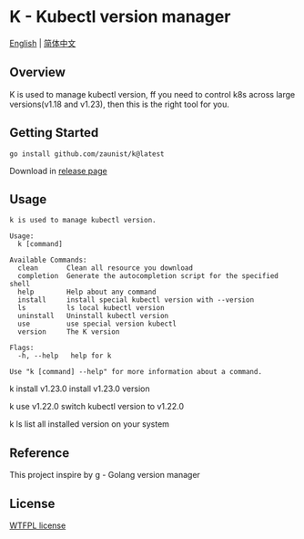# K - Kubectl version manager

[English](README.md) | [简体中文](README.zh.md)

## Overview

K is used to manage kubectl version, ff you need to control k8s across large versions(v1.18 and v1.23), then this is the right tool for you.

## Getting Started

```shell
go install github.com/zaunist/k@latest
```

Download in [release page](https://github.com/zaunist/k/releases)

## Usage

```
k is used to manage kubectl version.

Usage:
  k [command]

Available Commands:
  clean       Clean all resource you download
  completion  Generate the autocompletion script for the specified shell
  help        Help about any command
  install     install special kubectl version with --version
  ls          ls local kubectl version
  uninstall   Uninstall kubectl version
  use         use special version kubectl
  version     The K version

Flags:
  -h, --help   help for k

Use "k [command] --help" for more information about a command.

```

k install v1.23.0  install v1.23.0 version

k use v1.22.0  switch kubectl version to v1.22.0

k ls  list all installed version on your system

## Reference

This project inspire by [g](https://github.com/voidint/g) - Golang version manager

## License

[WTFPL license](http://www.wtfpl.net/about/)
